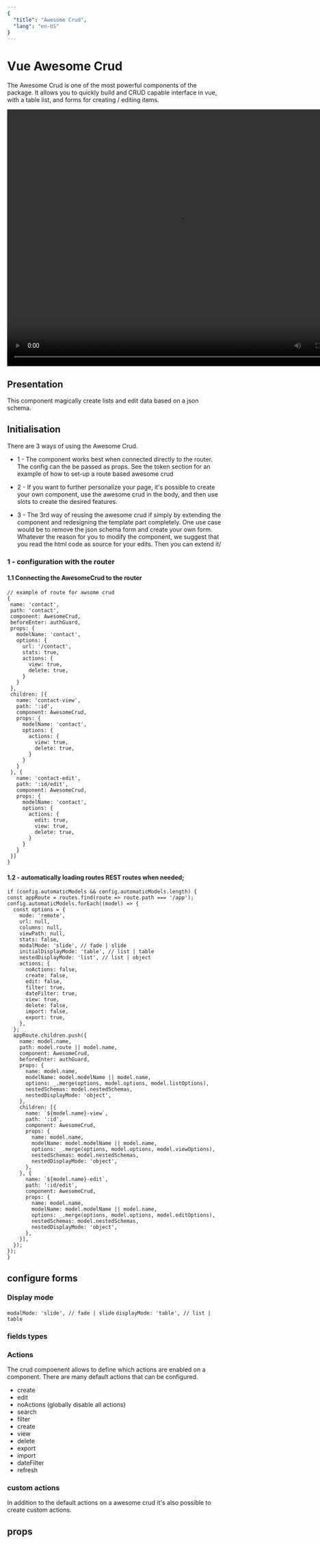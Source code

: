 ```yaml
---
{
  "title": "Awesome Crud",
  "lang": "en-US"
}
---
```



# Vue Awesome Crud


The Awesome Crud is one of the most powerful components of the package. It allows you to quickly build and CRUD capable interface in vue, with a table list, and forms for creating / editing items.

<video width="800" height="600" controls autoplay="true">
  <source src="./awesomecrud-demo.mp4" type="video/mp4">
  Your browser does not support the video tag.
</video>


## Presentation

This component magically create lists and edit data based on a json schema.

  ## Initialisation


  There are 3 ways of using the Awesome Crud.
  - 1 - The component works best when connected directly to the router. The config can the be passed as props. See the token section for an example of how to set-up a route based awesome crud

  - 2 - If you want to further personalize your page, it's possible to create your own component, use the awesome crud in the body, and then use slots to create the desired features.

  - 3 - The 3rd way of reusing the awesome crud if simply by extending the component and redesigning the template part completely. One use case would be to remove the json schema form and create your own form.
  Whatever the reason for you to modify the component, we suggest that you read the html code as source for your edits. Then you can extend it/

  ### 1 - configuration with the router

  #### 1.1 Connecting the AwesomeCrud to the router


  ```
  // example of route for awsome crud
  {
   name: 'contact',
   path: 'contact',
   component: AwesomeCrud,
   beforeEnter: authGuard,
   props: {
     modelName: 'contact',
     options: {
       url: '/contact',
       stats: true,
       actions: {
         view: true,
         delete: true,
       }
     }
   },
   children: [{
     name: 'contact-view',
     path: ':id',
     component: AwesomeCrud,
     props: {
       modelName: 'contact',
       options: {
         actions: {
           view: true,
           delete: true,
         }
       }
     }
   }, {
     name: 'contact-edit',
     path: ':id/edit',
     component: AwesomeCrud,
     props: {
       modelName: 'contact',
       options: {
         actions: {
           edit: true,
           view: true,
           delete: true,
         }
       }
     }
   }]
 }
```


  #### 1.2 - automatically loading routes REST routes when needed;


  ```
  if (config.automaticModels && config.automaticModels.length) {
  const appRoute = routes.find(route => route.path === '/app');
  config.automaticModels.forEach((model) => {
    const options = {
      mode: 'remote',
      url: null,
      columns: null,
      viewPath: null,
      stats: false,
      modalMode: 'slide', // fade | slide
      initialDisplayMode: 'table', // list | table  
      nestedDisplayMode: 'list', // list | object
      actions: {
        noActions: false,
        create: false,
        edit: false,
        filter: true,
        dateFilter: true,
        view: true,
        delete: false,
        import: false,
        export: true,
      },
    };
    appRoute.children.push({
      name: model.name,
      path: model.route || model.name,
      component: AwesomeCrud,
      beforeEnter: authGuard,
      props: {
        name: model.name,
        modelName: model.modelName || model.name,
        options: _.merge(options, model.options, model.listOptions),
        nestedSchemas: model.nestedSchemas,
        nestedDisplayMode: 'object',
      },
      children: [{
        name: `${model.name}-view`,
        path: ':id',
        component: AwesomeCrud,
        props: {
          name: model.name,
          modelName: model.modelName || model.name,
          options: _.merge(options, model.options, model.viewOptions),
          nestedSchemas: model.nestedSchemas,
          nestedDisplayMode: 'object',
        },
      }, {
        name: `${model.name}-edit`,
        path: ':id/edit',
        component: AwesomeCrud,
        props: {
          name: model.name,
          modelName: model.modelName || model.name,
          options: _.merge(options, model.options, model.editOptions),
          nestedSchemas: model.nestedSchemas,
          nestedDisplayMode: 'object',
        },
      }],
    });
  });
}

```

 ## configure forms


 ### Display mode

   `modalMode: 'slide', // fade | slide`
   `displayMode: 'table', // list | table`  

 ### fields types


  ### Actions

  The crud compoenent allows to define which actions are enabled on a component. There are many default actions that can be configured.

  - create
  - edit
  - noActions (globally disable all actions)
  - search
  - filter
  - create
  - view
  - delete
  - export
  - import
  - dateFilter
  - refresh


  ### custom actions

  In addition to the default actions on a awesome crud it's also possible to create custom actions.



## props

<ComponentDoc :component="'AwesomeCrud'" />

